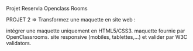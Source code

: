 Projet Reservia Openclass Rooms

PROJET 2 => Transformez une maquette en site web :

intégrer une maquette uniquement en HTML5/CSS3.
maquette fournie par OpenClassrooms.
site responsive (mobiles, tablettes,...) et valider par W3C validators.
